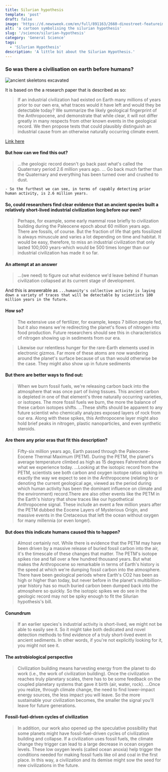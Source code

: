 ```yaml
---
title: Silurian hypothesis
template: 'post'
draft: false
image: 'https://d.newsweek.com/en/full/891163/2660-dinostreet-featureimage.jpg?w=1600&h=1200&q=88&f=a76376d36e535d18f2a159070c0f7620'
alt: 'a cartoon symbolising the silurian hypothesis'
slug: '/science/silurian-hypothesis'
category: 'General Science'
tags:
  - 'Silurian Hypothesis'
description: 'A little bit about the Silurian Hypothesis.'
---
```


### So was there a civilisation on earth before humans?

![ancient skeletons excavated](https://cdn.theatlantic.com/assets/media/img/mt/2018/04/RTSUXON/lead_720_405.jpg?mod=1533691499)

It is based on the a research paper that is described as so:

> If an industrial civilization had existed on Earth many millions of years prior to our own era, what traces would it have left and would they be detectable today? We summarize the likely geological fingerprint of the Anthropocene, and demonstrate that while clear, it will not differ greatly in many respects from other known events in the geological record. We then propose tests that could plausibly distinguish an industrial cause from an otherwise naturally occurring climate event.

[Link here](https://arxiv.org/abs/1804.03748)

#### But how can we find this out?

> ...the geologic record doesn't go back past what's called the Quaternary period 2.6 million years ago. ... Go back much farther than the Quaternary and everything has been turned over and crushed to dust.

    - So the furthest we can see, in terms of capably detecting prior human activity, is 2.6 million years.

#### So, could researchers find clear evidence that an ancient species built a relatively short-lived industrial civilization long before our own?

> Perhaps, for example, some early mammal rose briefly to civilization building during the Paleocene epoch about 60 million years ago. There are fossils, of course. But the fraction of life that gets fossilized is always minuscule and varies a lot depending on time and habitat. It would be easy, therefore, to miss an industrial civilization that only lasted 100,000 years-which would be 500 times longer than our industrial civilization has made it so far.

#### An attempt at an answer

> ...(we need) to figure out what evidence we'd leave behind if human civilization collapsed at its current stage of development.

And this is answerable as `...humanity's collective activity is laying down a variety of traces that will be detectable by scientists 100 million years in the future.`

#### How so?

> The extensive use of fertilizer, for example, keeps 7 billion people fed, but it also means we're redirecting the planet's flows of nitrogen into food production. Future researchers should see this in characteristics of nitrogen showing up in sediments from our era.

> Likewise our relentless hunger for the rare-Earth elements used in electronic gizmos. Far more of these atoms are now wandering around the planet's surface because of us than would otherwise be the case. They might also show up in future sediments

#### But there are better ways to find out:

> When we burn fossil fuels, we're releasing carbon back into the atmosphere that was once part of living tissues. This ancient carbon is depleted in one of that element's three naturally occurring varieties, or isotopes. The more fossil fuels we burn, the more the balance of these carbon isotopes shifts. ...These shifts should be apparent to any future scientist who chemically analyzes exposed layers of rock from our era. Along with these spikes, this Anthropocene layer might also hold brief peaks in nitrogen, plastic nanoparticles, and even synthetic steroids.

#### Are there any prior eras that fit this description?

> Fifty-six million years ago, Earth passed through the Paleocene-Eocene Thermal Maximum (PETM). During the PETM, the planet's average temperature climbed as high as 15 degrees Fahrenheit above what we experience today. ...Looking at the isotopic record from the PETM, scientists see both carbon and oxygen isotope ratios spiking in exactly the way we expect to see in the Anthropocene (relating to or denoting the current geological age, viewed as the period during which human activity has been the dominant influence on climate and the environment) record.There are also other events like the PETM in the Earth's history that show traces like our hypothetical Anthropocene signal. These include an event a few million years after the PETM dubbed the Eocene Layers of Mysterious Origin, and massive events in the Cretaceous that left the ocean without oxygen for many millennia (or even longer).

#### But does this indicate humans caused this to happen?

> Almost certainly not. While there is evidence that the PETM may have been driven by a massive release of buried fossil carbon into the air, it's the timescale of these changes that matter. The PETM's isotope spikes rise and fall over a few hundred thousand years. But what makes the Anthropocene so remarkable in terms of Earth's history is the speed at which we're dumping fossil carbon into the atmosphere. There have been geological periods where Earth's CO2 has been as high or higher than today, but never before in the planet's multibillion-year history has so much buried carbon been dumped back into the atmosphere so quickly. So the isotopic spikes we do see in the geologic record may not be spiky enough to fit the Silurian hypothesis's bill.

#### Conundrum

> If an earlier species's industrial activity is short-lived, we might not be able to easily see it. So it might take both dedicated and novel detection methods to find evidence of a truly short-lived event in ancient sediments. In other words, if you're not explicitly looking for it, you might not see it.

#### The astrobiological perspective

> Civilization building means harvesting energy from the planet to do work (i.e., the work of civilization building). Once the civilization reaches truly planetary scales, there has to be some feedback on the coupled planetary systems that gave it birth (air, water, rock). ...Once you realize, through climate change, the need to find lower-impact energy sources, the less impact you will leave. So the more sustainable your civilization becomes, the smaller the signal you'll leave for future generations.

#### Fossil-fuel-driven cycles of civilization

> In addition, our work also opened up the speculative possibility that some planets might have fossil-fuel-driven cycles of civilization building and collapse. If a civilization uses fossil fuels, the climate change they trigger can lead to a large decrease in ocean oxygen levels. These low oxygen levels (called ocean anoxia) help trigger the conditions needed for making fossil fuels like oil and coal in the first place. In this way, a civilization and its demise might sow the seed for new civilizations in the future.
